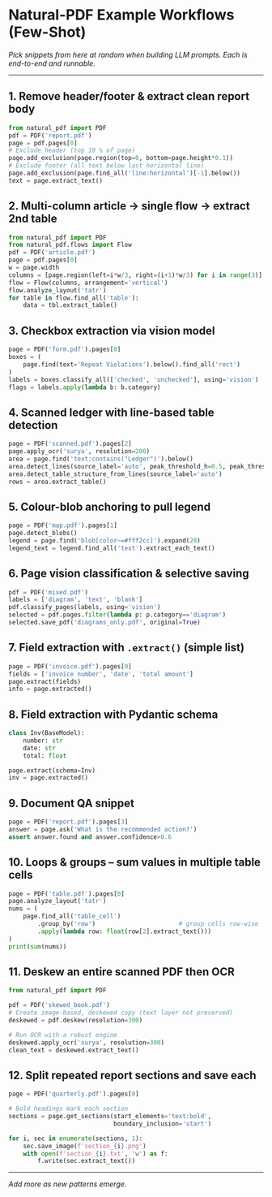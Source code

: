 # Natural-PDF Example Workflows (Few-Shot)

_Pick snippets from here at random when building LLM prompts. Each is end-to-end and runnable._

---
## 1. Remove header/footer & extract clean report body
```python
from natural_pdf import PDF
pdf = PDF('report.pdf')
page = pdf.pages[0]
# Exclude header (top 10 % of page)
page.add_exclusion(page.region(top=0, bottom=page.height*0.1))
# Exclude footer (all text below last horizontal line)
page.add_exclusion(page.find_all('line:horizontal')[-1].below())
text = page.extract_text()
```

## 2. Multi-column article → single flow → extract 2nd table
```python
from natural_pdf import PDF
from natural_pdf.flows import Flow
pdf = PDF('article.pdf')
page = pdf.pages[0]
w = page.width
columns = [page.region(left=i*w/3, right=(i+1)*w/3) for i in range(3)]
flow = Flow(columns, arrangement='vertical')
flow.analyze_layout('tatr')
for table in flow.find_all('table'):
    data = tbl.extract_table()
```

## 3. Checkbox extraction via vision model
```python
page = PDF('form.pdf').pages[0]
boxes = (
    page.find(text='Repeat Violations').below().find_all('rect')
)
labels = boxes.classify_all(['checked', 'unchecked'], using='vision')
flags = labels.apply(lambda b: b.category)
```

## 4. Scanned ledger with line-based table detection
```python
page = PDF('scanned.pdf').pages[2]
page.apply_ocr('surya', resolution=200)
area = page.find('text:contains("Ledger")').below()
area.detect_lines(source_label='auto', peak_threshold_h=0.5, peak_threshold_v=0.25)
area.detect_table_structure_from_lines(source_label='auto')
rows = area.extract_table()
```

## 5. Colour-blob anchoring to pull legend
```python
page = PDF('map.pdf').pages[1]
page.detect_blobs()
legend = page.find('blob[color~=#fff2cc]').expand(20)
legend_text = legend.find_all('text').extract_each_text()
```

## 6. Page vision classification & selective saving
```python
pdf = PDF('mixed.pdf')
labels = ['diagram', 'text', 'blank']
pdf.classify_pages(labels, using='vision')
selected = pdf.pages.filter(lambda p: p.category=='diagram')
selected.save_pdf('diagrams_only.pdf', original=True)
```

## 7. Field extraction with `.extract()` (simple list)
```python
page = PDF('invoice.pdf').pages[0]
fields = ['invoice number', 'date', 'total amount']
page.extract(fields)
info = page.extracted()
```

## 8. Field extraction with Pydantic schema
```python
class Inv(BaseModel):
    number: str
    date: str
    total: float

page.extract(schema=Inv)
inv = page.extracted()
```

## 9. Document QA snippet
```python
page = PDF('report.pdf').pages[3]
answer = page.ask('What is the recommended action?')
assert answer.found and answer.confidence>0.6
```

## 10. Loops & groups – sum values in multiple table cells
```python
page = PDF('table.pdf').pages[0]
page.analyze_layout('tatr')
nums = (
    page.find_all('table_cell')
        .group_by('row')                       # group cells row-wise
        .apply(lambda row: float(row[2].extract_text()))
)
print(sum(nums))
```

## 11. Deskew an entire scanned PDF then OCR
```python
from natural_pdf import PDF

pdf = PDF('skewed_book.pdf')
# Create image-based, deskewed copy (text layer not preserved)
deskewed = pdf.deskew(resolution=300)

# Run OCR with a robust engine
deskewed.apply_ocr('surya', resolution=300)
clean_text = deskewed.extract_text()
```

## 12. Split repeated report sections and save each
```python
page = PDF('quarterly.pdf').pages[0]

# Bold headings mark each section
sections = page.get_sections(start_elements='text:bold',
                             boundary_inclusion='start')

for i, sec in enumerate(sections, 1):
    sec.save_image(f'section_{i}.png')
    with open(f'section_{i}.txt', 'w') as f:
        f.write(sec.extract_text())
```

---
_Add more as new patterns emerge._ 